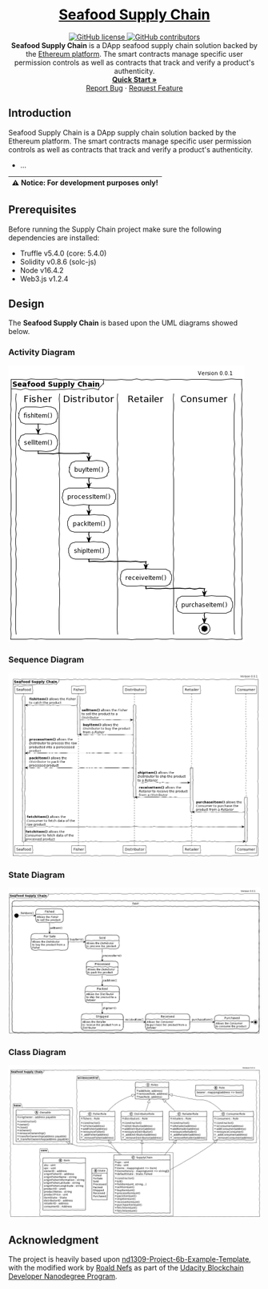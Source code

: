 <a href="https://github.com/roaldnefs/supply-chain" style="color: black;">
    <h1 align="center">Seafood Supply Chain</h1>
</a>
<p align="center">
    <a href="https://raw.githubusercontent.com/roaldnefs/supply-chain/main/LICENSE">
        <img src="https://img.shields.io/github/license/roaldnefs/supply-chain?color=blue&style=for-the-badge"
            alt="GitHub license">
    </a>
    <a href="https://github.com/roaldnefs/supply-chain/graphs/contributors">
        <img src="https://img.shields.io/github/contributors/roaldnefs/supply-chain?style=for-the-badge&color=blue"
            alt="GitHub contributors">
    </a>
    </br>
    <b>Seafood Supply Chain</b> is a DApp seafood supply chain solution backed by the <a href="https://ethereum.org/">Ethereum platform</a>. The smart contracts manage specific user permission controls as well as contracts that track and verify a product's authenticity.
    <br />
    <a href="https://github.com/roaldnefs/supply-chain/blob/main/README.md#introduction"><strong>Quick Start »</strong></a>
    <br />
    <a href="https://github.com/roaldnefs/supply-chain/issues/new?title=Bug%3A">Report Bug</a>
    ·
    <a href="https://github.com/roaldnefs/supply-chain/issues/new?&title=Feature+Request%3A">Request Feature</a>
</p>

## Introduction
Seafood Supply Chain is a DApp supply chain solution backed by the Ethereum platform. The smart contracts manage specific user permission controls as well as contracts that track and verify a product's authenticity.

* ...

| ⚠️ **Notice**: For development purposes only! |
| --- |

## Prerequisites
Before running the Supply Chain project make sure the following dependencies are installed:

* Truffle v5.4.0 (core: 5.4.0)
* Solidity v0.8.6 (solc-js)
* Node v16.4.2
* Web3.js v1.2.4

## Design
The **Seafood Supply Chain** is based upon the UML diagrams showed below.

### Activity Diagram
![Activity diagram of the Seafood Supply Chain](diagrams/activity.png?raw=true "Activity diagram of the Seafood Supply Chain")

### Sequence Diagram
![Sequence diagram of the Seafood Supply Chain](diagrams/sequence.png?raw=true "Sequence diagram of the Seafood Supply Chain")

### State Diagram
![State diagram of the Seafood Supply Chain](diagrams/state.png?raw=true "State diagram of the Seafood Supply Chain")


### Class Diagram
![Class diagram of the Seafood Supply Chain](diagrams/class.png?raw=true "Class diagram of the Seafood Supply Chain")

## Acknowledgment
The project is heavily based upon [nd1309-Project-6b-Example-Template](https://github.com/udacity/nd1309-Project-6b-Example-Template), with the modified work by [Roald Nefs](https://github.com/roaldnefs) as part of the [Udacity Blockchain Developer Nanodegree Program](https://www.udacity.com/course/blockchain-developer-nanodegree--nd1309).
